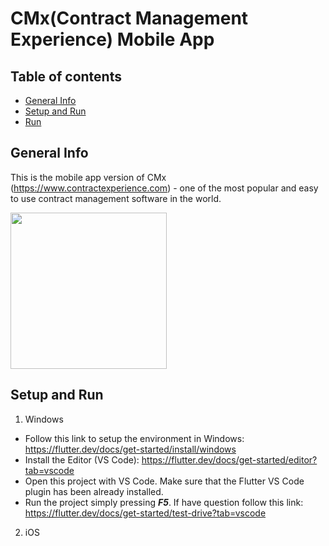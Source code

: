 # CMx(Contract Management Experience) Mobile App

## Table of contents
* [General Info](##General-Info)
* [Setup and Run](##Setup-and-Run)
* [Run](##Run)

## General Info
  This is the mobile app version of CMx (https://www.contractexperience.com) - one of the most popular and easy to use contract management software in the world.
  
  <img src='https://github.com/sysintellects/cmx-mobile/blob/master/assets/img/Preview.png' width='250'>
  
## Setup and Run
1. Windows
  - Follow this link to setup the environment in Windows: https://flutter.dev/docs/get-started/install/windows
  - Install the Editor (VS Code): https://flutter.dev/docs/get-started/editor?tab=vscode
  - Open this project with VS Code. Make sure that the Flutter VS Code plugin has been already installed. 
  - Run the project simply pressing ***F5***. If have question follow this link: https://flutter.dev/docs/get-started/test-drive?tab=vscode
2. iOS

